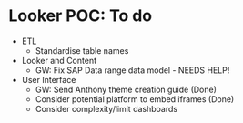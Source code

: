 # Looker POC: To do

* ETL
  * Standardise table names
* Looker and Content
  * GW: Fix SAP Data range data model -  NEEDS HELP!
* User Interface
  * GW: Send Anthony theme creation guide (Done)
  * Consider potential platform to embed iframes (Done)
  * Consider complexity/limit dashboards
